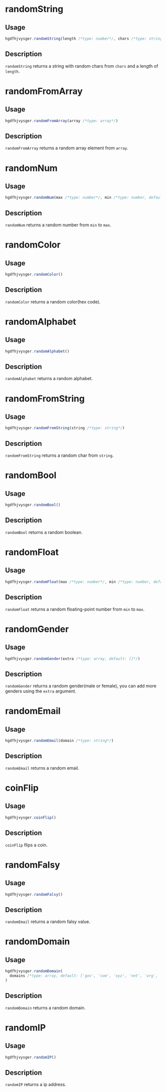 # randomString

## Usage

```js
hgdfhjvysger.randomString(length /*type: number*/, chars /*type: string*/)
```

## Description

`randomString` returns a string with random chars from `chars` and a length of `length`.

# randomFromArray

## Usage

```js
hgdfhjvysger.randomFromArray(array /*type: array*/)
```

## Description

`randomFromArray` returns a random array element from `array`.

# randomNum

## Usage

```js
hgdfhjvysger.randomNum(max /*type: number*/, min /*type: number, default: 0*/)
```

## Description

`randomNum` returns a random number from `min` to `max`.

# randomColor

## Usage

```js
hgdfhjvysger.randomColor()
```

## Description

`randomColor` returns a random color(hex code).

# randomAlphabet

## Usage

```js
hgdfhjvysger.randomAlphabet()
```

## Description

`randomAlphabet` returns a random alphabet.

# randomFromString

## Usage

```js
hgdfhjvysger.randomFromString(string /*type: string*/)
```

## Description

`randomFromString` returns a random char from `string`.

# randomBool

## Usage

```js
hgdfhjvysger.randomBool()
```

## Description

`randomBool` returns a random boolean.

# randomFloat

## Usage

```js
hgdfhjvysger.randomFloat(max /*type: number*/, min /*type: number, default: 0*/)
```

## Description

`randomFloat` returns a random floating-point number from `min` to `max`.

# randomGender

## Usage

```js
hgdfhjvysger.randomGender(extra /*type: array, default: []*/)
```

## Description

`randomGender` returns a random gender(male or female), you can add more genders using the `extra` argument.

# randomEmail

## Usage

```js
hgdfhjvysger.randomEmail(domain /*type: string*/)
```

## Description

`randomEmail` returns a random email.

# coinFlip

## Usage

```js
hgdfhjvysger.coinFlip()
```

## Description

`coinFlip` flips a coin.

# randomFalsy

## Usage

```js
hgdfhjvysger.randomFalsy()
```

## Description

`randomEmail` returns a random falsy value.

# randomDomain

## Usage

```js
hgdfhjvysger.randomDomain(
  domains /*type: array, default: ['gov', 'com', 'xyz', 'net', 'org', 'uk', 'org', 'hk', 'edu', 'io', 'biz', 'info', 'eu', 'co', 'mil', 'es', 'tv', 'me', 'mobi', 'id', 'it', 'int', 'ru', 'cc', 'ch', 'arpa', 'de', 'help', 'am', 'ai', 'us', 'ws', 'pt', 'ca', 'be', 'md', 'fm', 'sc', 'nu', 'au']*/
)
```

## Description

`randomDomain` returns a random domain.

# randomIP

## Usage

```js
hgdfhjvysger.randomIP()
```

## Description

`randomIP` returns a ip address.
